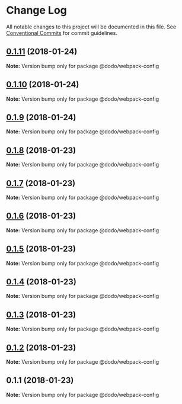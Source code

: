 # Change Log

All notable changes to this project will be documented in this file.
See [Conventional Commits](https://conventionalcommits.org) for commit guidelines.

<a name="0.1.11"></a>
## [0.1.11](/compare/@dodo/webpack-config@0.1.10...@dodo/webpack-config@0.1.11) (2018-01-24)




**Note:** Version bump only for package @dodo/webpack-config

<a name="0.1.10"></a>
## [0.1.10](/compare/@dodo/webpack-config@0.1.9...@dodo/webpack-config@0.1.10) (2018-01-24)




**Note:** Version bump only for package @dodo/webpack-config

<a name="0.1.9"></a>
## [0.1.9](/compare/@dodo/webpack-config@0.1.8...@dodo/webpack-config@0.1.9) (2018-01-24)




**Note:** Version bump only for package @dodo/webpack-config

<a name="0.1.8"></a>
## [0.1.8](/compare/@dodo/webpack-config@0.1.7...@dodo/webpack-config@0.1.8) (2018-01-23)




**Note:** Version bump only for package @dodo/webpack-config

<a name="0.1.7"></a>
## [0.1.7](/compare/@dodo/webpack-config@0.1.6...@dodo/webpack-config@0.1.7) (2018-01-23)




**Note:** Version bump only for package @dodo/webpack-config

<a name="0.1.6"></a>
## [0.1.6](/compare/@dodo/webpack-config@0.1.5...@dodo/webpack-config@0.1.6) (2018-01-23)




**Note:** Version bump only for package @dodo/webpack-config

<a name="0.1.5"></a>
## [0.1.5](/compare/@dodo/webpack-config@0.1.4...@dodo/webpack-config@0.1.5) (2018-01-23)




**Note:** Version bump only for package @dodo/webpack-config

<a name="0.1.4"></a>
## [0.1.4](/compare/@dodo/webpack-config@0.1.3...@dodo/webpack-config@0.1.4) (2018-01-23)




**Note:** Version bump only for package @dodo/webpack-config

<a name="0.1.3"></a>
## [0.1.3](/compare/@dodo/webpack-config@0.1.2...@dodo/webpack-config@0.1.3) (2018-01-23)




**Note:** Version bump only for package @dodo/webpack-config

<a name="0.1.2"></a>
## [0.1.2](/compare/@dodo/webpack-config@0.1.1...@dodo/webpack-config@0.1.2) (2018-01-23)




**Note:** Version bump only for package @dodo/webpack-config

<a name="0.1.1"></a>
## 0.1.1 (2018-01-23)




**Note:** Version bump only for package @dodo/webpack-config
